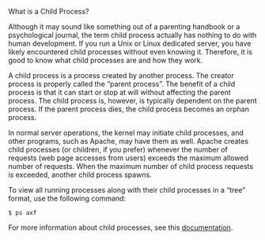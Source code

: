 
What is a Child Process?

Although it may sound like something out of a parenting handbook or a psychological journal, the term child process actually has nothing to do with human development. If you run a Unix or Linux dedicated server, you have likely encountered child processes without even knowing it. Therefore, it is good to know what child processes are and how they work.

A child process is a process created by another process. The creator process is properly called the “parent process”. The benefit of a child process is that it can start or stop at will without affecting the parent process. The child process is, however, is typically dependent on the parent process. If the parent process dies, the child process becomes an orphan process.

In normal server operations, the kernel may initiate child processes, and other programs, such as Apache, may have them as well. Apache creates child processes (or children, if you prefer) whenever the number of requests (web page accesses from users) exceeds the maximum allowed number of requests. When the maximum number of child process requests is exceeded, another child process spawns.

To view all running processes along with their child processes in a “tree” format, use the following command:

```$ ps axf```

For more information about child processes, see this [documentation](https://www.gnu.org/software/libc/manual/html_node/Processes.html#Processes).
